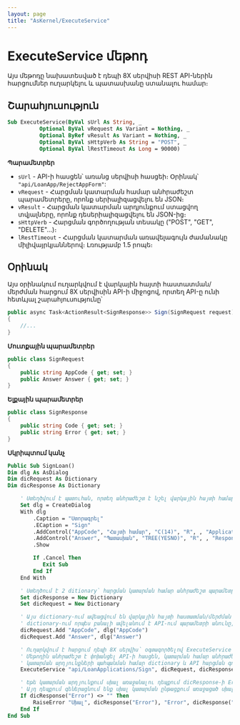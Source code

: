 ```yaml
---
layout: page
title: "AsKernel/ExecuteService"
---
```


# ExecuteService մեթոդ

Այս մեթոդը նախատեսված է դեպի 8X սերվիսի REST API-ներին հարցումներ ուղարկելու և պատասխանը ստանալու համար։

## Շարահյուսություն

```vb
Sub ExecuteService(ByVal sUrl As String, _
          Optional ByVal vRequest As Variant = Nothing, _
          Optional ByRef vResult As Variant = Nothing, _
          Optional ByVal sHttpVerb As String = "POST", _
          Optional ByVal lRestTimeout As Long = 90000)
```

**Պարամետրեր**

* `sUrl` - API-ի հասցեն՝ առանց սերվիսի հասցեի։ 
  Օրինակ՝ `"api/LoanApp/RejectAppForm"`:
* `vRequest` - Հարցման կատարման համար անհրաժեշտ պարամետրերը, որոնք սերիալիզացվելու են JSON։
* `vResult` - Հարցման կատարման արդյունքում ստացվող տվյալները, որոնք դեսերիալիզացվելու են JSON-ից։
* `sHttpVerb` - Հարցման գործողության տեսակը ("POST", "GET", "DELETE"...)։ 
* `lRestTimeout` - Հարցման կատարման առավելագույն ժամանակը միլիվայրկյաններով։ Լռությամբ 1.5 րոպե։

## Օրինակ

Այս օրինակում ուղարկվում է վարկային հայտի հաստատման/մերժման հարցում 8X սերվիսին API-ի միջոցով, որտեղ API-ը ունի հետևյալ շարահյուսությունը՝

```c#
public async Task<ActionResult<SignResponse>> Sign(SignRequest request)
{
    //...
}
```

**Մուտքային պարամետրեր**

```c#
public class SignRequest
{
    public string AppCode { get; set; }
    public Answer Answer { get; set; }
}
```

**Ելքային պարամետրեր**

```c#
public class SignResponse
{
    public string Code { get; set; }
    public string Error { get; set; }
}
```

**Սկրիպտում կանչ**

```vb
Public Sub SignLoan()
Dim dlg As AsDialog 
Dim dicRequest As Dictionary
Dim dicResponse As Dictionary

	' Ստեղծվում է պատուհան, որտեղ անհրաժեշտ է նշել վարկային հայտի համարը և նշել այն անհրաժեշտ է մերժել թե հաստատել:
	Set dlg = CreateDialog
	With dlg
		.Caption = "Ստորագրել"
		.ECaption = "Sign"
		.AddControl("AppCode", "Հայտի համար", "C(14)", "R", , "Application code")
		.AddControl("Answer", "Պատասխան", "TREE(YESNO)", "R", , "Response")
		.Show

		If .Cancel Then
		   Exit Sub
		End If
	End With

    ' Ստեղծում է 2 ditionary` հարցման կատարման համար անհրաժեշտ պարամետրի և արդյունքների պահման համար:
	Set dicResponse = New Dictionary
	Set dicRequest = New Dictionary

	' Այս dictionary-ում ավեացվում են վարկային հայտի հաստատման/մերժման համար անհրաժեշտ պարամետրերը՝ սերվիսում հարցում ուղարկելու համար:
	' dictionary-ում որպես բանալի ավելանում է API-ում պարամետրի անունը, իսկ որպես արժեք՝ անհրաժեշտ արժեքը (այս դեպքում պատուհանում լրացված արժեքները): 
	dicRequest.Add "AppCode", dlg("AppCode")    
    dicRequest.Add "Answer", dlg("Answer")

    ' Ուղարկվում է հարցում դեպի 8X սերվիս՝ օգտագործելով ExecuteService մեթոդը:
    ' Մեթոդին անհրաժեշտ է փոխանցել API-ի հասցեն, կատարման համար անհրաժեշտ պարամետրերը dictionary-ով, 
    ' կատարման արդյունքների պահպանման համար dictionary և API հարցման գործողության տեսակը:
	ExecuteService "api/LoanApplications/Sign", dicRequest, dicResponse, "POST"

	' Եթե կատարման արդյունքում սխալ առաջանալու դեպքում dicResponse-ի Error դաշտը լցվում է սխալի հաղորդագրությամբ:
	' Այդ դեպքում գեներացնում ենք սխալ կատարման ընթացքում առաջացած սխալի հաղորդագրությամբ:
	If dicResponse("Error") <> "" Then
		RaiseError "Սխալ", dicResponse("Error"), "Error", dicResponse("Error")
	End If
End Sub
```
